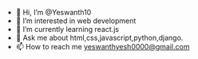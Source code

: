 - 👋 Hi, I’m @Yeswanth10
- 👀 I’m interested in web development
- 🌱 I’m currently learning react.js
- 💬 Ask me about html,css,javascript,python,django.
- 📫 How to reach me yeswanthyesh0000@gmail.com
<!---
Yeswanth10/Yeswanth10 is a ✨ special ✨ repository because its `README.md` (this file) appears on your GitHub profile.
You can click the Preview link to take a look at your changes.
--->
